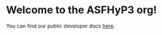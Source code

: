 # Welcome to the ASFHyP3 org!

You can find our public developer docs [here](https://github.com/ASFHyP3/.github/tree/main/docs).
